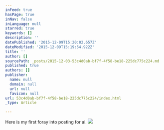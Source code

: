 ```yaml
---
inFeed: true
hasPage: true
inNav: false
inLanguage: null
starred: true
keywords: []
description: ''
datePublished: '2015-12-09T15:20:02.657Z'
dateModified: '2015-12-09T15:19:54.922Z'
title: ''
author: []
sourcePath: _posts/2015-12-03-53c4d0ab-bf7f-4f58-be18-225dc775c224.md
published: true
authors: []
publisher:
  name: null
  domain: null
  url: null
  favicon: null
url: 53c4d0ab-bf7f-4f58-be18-225dc775c224/index.html
_type: Article

---
```

Here is my first foray into posting for ai.
![](https://s3-us-west-2.amazonaws.com/the-grid-img/p/91a900c4bb8fe5a316baa92b70303bbe5c1059af.jpg)